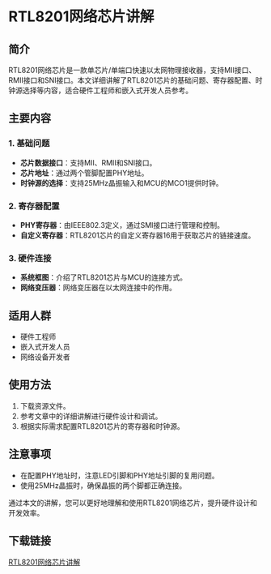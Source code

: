 # RTL8201网络芯片讲解

## 简介
RTL8201网络芯片是一款单芯片/单端口快速以太网物理接收器，支持MII接口、RMII接口和SNI接口。本文详细讲解了RTL8201芯片的基础问题、寄存器配置、时钟源选择等内容，适合硬件工程师和嵌入式开发人员参考。

## 主要内容

### 1. 基础问题
- **芯片数据接口**：支持MII、RMII和SNI接口。
- **芯片地址**：通过两个管脚配置PHY地址。
- **时钟源的选择**：支持25MHz晶振输入和MCU的MCO1提供时钟。

### 2. 寄存器配置
- **PHY寄存器**：由IEEE802.3定义，通过SMI接口进行管理和控制。
- **自定义寄存器**：RTL8201芯片的自定义寄存器16用于获取芯片的链接速度。

### 3. 硬件连接
- **系统框图**：介绍了RTL8201芯片与MCU的连接方式。
- **网络变压器**：网络变压器在以太网连接中的作用。

## 适用人群
- 硬件工程师
- 嵌入式开发人员
- 网络设备开发者

## 使用方法
1. 下载资源文件。
2. 参考文章中的详细讲解进行硬件设计和调试。
3. 根据实际需求配置RTL8201芯片的寄存器和时钟源。

## 注意事项
- 在配置PHY地址时，注意LED引脚和PHY地址引脚的复用问题。
- 使用25MHz晶振时，确保晶振的两个脚都正确连接。

通过本文的讲解，您可以更好地理解和使用RTL8201网络芯片，提升硬件设计和开发效率。

## 下载链接

[RTL8201网络芯片讲解](https://pan.quark.cn/s/c57e154b2333)